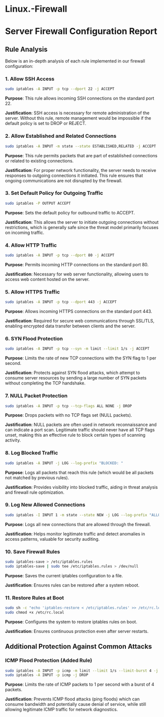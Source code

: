 # Linux.-Firewall

# Server Firewall Configuration Report

## Rule Analysis

Below is an in-depth analysis of each rule implemented in our firewall configuration:

### 1. Allow SSH Access

```bash
sudo iptables -A INPUT -p tcp --dport 22 -j ACCEPT
```

**Purpose**: This rule allows incoming SSH connections on the standard port 22.

**Justification**: SSH access is necessary for remote administration of the server. Without this rule, remote management would be impossible if the default policy is set to DROP or REJECT.

### 2. Allow Established and Related Connections

```bash
sudo iptables -A INPUT -m state --state ESTABLISHED,RELATED -j ACCEPT
```

**Purpose**: This rule permits packets that are part of established connections or related to existing connections.

**Justification**: For proper network functionality, the server needs to receive responses to outgoing connections it initiated. This rule ensures that ongoing communications are not disrupted by the firewall.

### 3. Set Default Policy for Outgoing Traffic

```bash
sudo iptables -P OUTPUT ACCEPT
```

**Purpose**: Sets the default policy for outbound traffic to ACCEPT.

**Justification**: This allows the server to initiate outgoing connections without restrictions, which is generally safe since the threat model primarily focuses on incoming traffic.

### 4. Allow HTTP Traffic

```bash
sudo iptables -A INPUT -p tcp --dport 80 -j ACCEPT
```

**Purpose**: Permits incoming HTTP connections on the standard port 80.

**Justification**: Necessary for web server functionality, allowing users to access web content hosted on the server.

### 5. Allow HTTPS Traffic

```bash
sudo iptables -A INPUT -p tcp --dport 443 -j ACCEPT
```

**Purpose**: Allows incoming HTTPS connections on the standard port 443.

**Justification**: Required for secure web communications through SSL/TLS, enabling encrypted data transfer between clients and the server.

### 6. SYN Flood Protection

```bash
sudo iptables -A INPUT -p tcp --syn -m limit --limit 1/s -j ACCEPT
```

**Purpose**: Limits the rate of new TCP connections with the SYN flag to 1 per second.

**Justification**: Protects against SYN flood attacks, which attempt to consume server resources by sending a large number of SYN packets without completing the TCP handshake.

### 7. NULL Packet Protection

```bash
sudo iptables -A INPUT -p tcp --tcp-flags ALL NONE -j DROP
```

**Purpose**: Drops packets with no TCP flags set (NULL packets).

**Justification**: NULL packets are often used in network reconnaissance and can indicate a port scan. Legitimate traffic should never have all TCP flags unset, making this an effective rule to block certain types of scanning activity.

### 8. Log Blocked Traffic

```bash
sudo iptables -A INPUT -j LOG --log-prefix "BLOCKED: "
```

**Purpose**: Logs all packets that reach this rule (which would be all packets not matched by previous rules).

**Justification**: Provides visibility into blocked traffic, aiding in threat analysis and firewall rule optimization.

### 9. Log New Allowed Connections

```bash
sudo iptables -I INPUT 1 -m state --state NEW -j LOG --log-prefix "ALLOWED: "
```

**Purpose**: Logs all new connections that are allowed through the firewall.

**Justification**: Helps monitor legitimate traffic and detect anomalies in access patterns, valuable for security auditing.

### 10. Save Firewall Rules

```bash
sudo iptables-save > /etc/iptables.rules
sudo iptables-save | sudo tee /etc/iptables.rules > /dev/null
```

**Purpose**: Saves the current iptables configuration to a file.

**Justification**: Ensures rules can be restored after a system reboot.

### 11. Restore Rules at Boot

```bash
sudo sh -c "echo 'iptables-restore < /etc/iptables.rules' >> /etc/rc.local"
sudo chmod +x /etc/rc.local
```

**Purpose**: Configures the system to restore iptables rules on boot.

**Justification**: Ensures continuous protection even after server restarts.

## Additional Protection Against Common Attacks

### ICMP Flood Protection (Added Rule)

```bash
sudo iptables -A INPUT -p icmp -m limit --limit 1/s --limit-burst 4 -j ACCEPT
sudo iptables -A INPUT -p icmp -j DROP
```

**Purpose**: Limits the rate of ICMP packets to 1 per second with a burst of 4 packets.

**Justification**: Prevents ICMP flood attacks (ping floods) which can consume bandwidth and potentially cause denial of service, while still allowing legitimate ICMP traffic for network diagnostics.